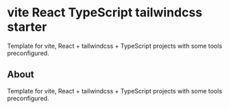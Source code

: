 # vite React TypeScript tailwindcss starter

Template for vite, React + tailwindcss + TypeScript projects with some tools preconfigured.

## About

Template for vite, React + tailwindcss + TypeScript projects with some tools preconfigured.